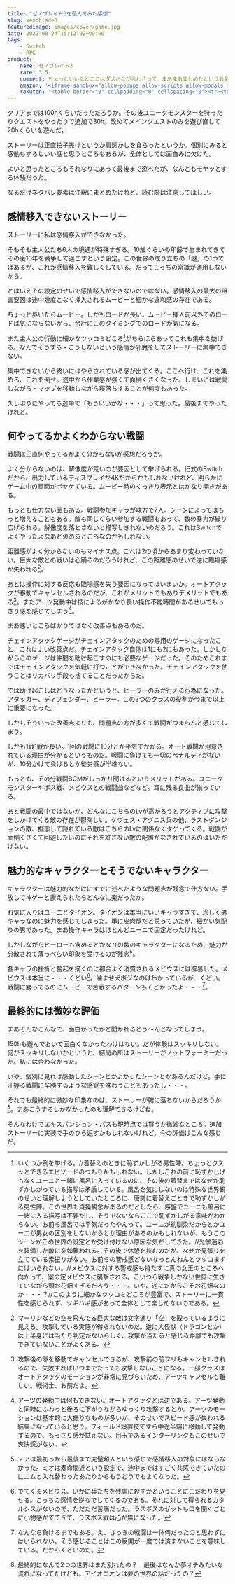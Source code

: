 ```yaml
---
title: "ゼノブレイド3を遊んでみた感想"
slug: xenoblade3
featuredimage: images/cover/game.jpg
date: 2022-08-24T15:12:02+09:00
tags:
    - Switch
    - RPG
product:
    name: ゼノブレイド3
    rate: 3.5
    comment: ちょっといいなとここはダメだなが合わさって、まあまあ楽しめたというお気持ち
    amazon: '<iframe sandbox="allow-popups allow-scripts allow-modals allow-forms allow-same-origin" style="width:120px;height:240px;" marginwidth="0" marginheight="0" scrolling="no" frameborder="0" src="//rcm-fe.amazon-adsystem.com/e/cm?lt1=_blank&bc1=000000&IS2=1&bg1=FFFFFF&fc1=000000&lc1=0000FF&t=illusionspace-22&language=ja_JP&o=9&p=8&l=as4&m=amazon&f=ifr&ref=as_ss_li_til&asins=B09Y9K4C32&linkId=645399af66086e227c60399c0f3faebc"></iframe>'
    rakuten: '<table border="0" cellpadding="0" cellspacing="0"><tr><td><div style="border:1px solid #95a5a6;border-radius:.75rem;background-color:#FFFFFF;width:504px;margin:0px;padding:5px;text-align:center;overflow:hidden;"><table><tr><td style="width:240px"><a href="https://hb.afl.rakuten.co.jp/ichiba/11acbc01.369b1bf6.11acbc02.cabf9fe9/?pc=https%3A%2F%2Fitem.rakuten.co.jp%2Fbook%2F17131224%2F&link_type=picttext&ut=eyJwYWdlIjoiaXRlbSIsInR5cGUiOiJwaWN0dGV4dCIsInNpemUiOiIyNDB4MjQwIiwibmFtIjoxLCJuYW1wIjoicmlnaHQiLCJjb20iOjEsImNvbXAiOiJkb3duIiwicHJpY2UiOjEsImJvciI6MSwiY29sIjoxLCJiYnRuIjoxLCJwcm9kIjowLCJhbXAiOmZhbHNlfQ%3D%3D" target="_blank" rel="nofollow sponsored noopener" style="word-wrap:break-word;"  ><img src="https://hbb.afl.rakuten.co.jp/hgb/11acbc01.369b1bf6.11acbc02.cabf9fe9/?me_id=1213310&item_id=20652682&pc=https%3A%2F%2Fthumbnail.image.rakuten.co.jp%2F%400_mall%2Fbook%2Fcabinet%2F0351%2F4902370550351.jpg%3F_ex%3D240x240&s=240x240&t=picttext" border="0" style="margin:2px" alt="[商品価格に関しましては、リンクが作成された時点と現時点で情報が変更されている場合がございます。]" title="[商品価格に関しましては、リンクが作成された時点と現時点で情報が変更されている場合がございます。]"></a></td><td style="vertical-align:top;width:248px;"><p style="font-size:12px;line-height:1.4em;text-align:left;margin:0px;padding:2px 6px;word-wrap:break-word"><a href="https://hb.afl.rakuten.co.jp/ichiba/11acbc01.369b1bf6.11acbc02.cabf9fe9/?pc=https%3A%2F%2Fitem.rakuten.co.jp%2Fbook%2F17131224%2F&link_type=picttext&ut=eyJwYWdlIjoiaXRlbSIsInR5cGUiOiJwaWN0dGV4dCIsInNpemUiOiIyNDB4MjQwIiwibmFtIjoxLCJuYW1wIjoicmlnaHQiLCJjb20iOjEsImNvbXAiOiJkb3duIiwicHJpY2UiOjEsImJvciI6MSwiY29sIjoxLCJiYnRuIjoxLCJwcm9kIjowLCJhbXAiOmZhbHNlfQ%3D%3D" target="_blank" rel="nofollow sponsored noopener" style="word-wrap:break-word;"  >Xenoblade3</a><br><span >価格：7900円（税込、送料無料)</span> <span style="color:#BBB">(2022/8/22時点)</span></p><div style="margin:10px;"><a href="https://hb.afl.rakuten.co.jp/ichiba/11acbc01.369b1bf6.11acbc02.cabf9fe9/?pc=https%3A%2F%2Fitem.rakuten.co.jp%2Fbook%2F17131224%2F&link_type=picttext&ut=eyJwYWdlIjoiaXRlbSIsInR5cGUiOiJwaWN0dGV4dCIsInNpemUiOiIyNDB4MjQwIiwibmFtIjoxLCJuYW1wIjoicmlnaHQiLCJjb20iOjEsImNvbXAiOiJkb3duIiwicHJpY2UiOjEsImJvciI6MSwiY29sIjoxLCJiYnRuIjoxLCJwcm9kIjowLCJhbXAiOmZhbHNlfQ%3D%3D" target="_blank" rel="nofollow sponsored noopener" style="word-wrap:break-word;"  ><img src="https://static.affiliate.rakuten.co.jp/makelink/rl.svg" style="float:left;max-height:27px;width:auto;margin-top:0"></a><a href="https://hb.afl.rakuten.co.jp/ichiba/11acbc01.369b1bf6.11acbc02.cabf9fe9/?pc=https%3A%2F%2Fitem.rakuten.co.jp%2Fbook%2F17131224%2F%3Fscid%3Daf_pc_bbtn&link_type=picttext&ut=eyJwYWdlIjoiaXRlbSIsInR5cGUiOiJwaWN0dGV4dCIsInNpemUiOiIyNDB4MjQwIiwibmFtIjoxLCJuYW1wIjoicmlnaHQiLCJjb20iOjEsImNvbXAiOiJkb3duIiwicHJpY2UiOjEsImJvciI6MSwiY29sIjoxLCJiYnRuIjoxLCJwcm9kIjowLCJhbXAiOmZhbHNlfQ==" target="_blank" rel="nofollow sponsored noopener" style="word-wrap:break-word;"  ><div style="float:right;width:41%;height:27px;background-color:#bf0000;color:#fff!important;font-size:12px;font-weight:500;line-height:27px;margin-left:1px;padding: 0 12px;border-radius:16px;cursor:pointer;text-align:center;">楽天で購入</div></a></div></td></tr></table></div><br><p style="color:#000000;font-size:12px;line-height:1.4em;margin:5px;word-wrap:break-word"></p></td></tr></table>'
---
```


クリアまでは100hくらいだっただろうか。その後ユニークモンスターを狩ったりクエストをやったりで追加で30h。改めてメインクエストのみを遊び直して20hくらいを遊んだ。

ストーリーは正直拍子抜けというか肩透かしを食らったというか。個別にみると感動もするしいい話と思うところもあるが、全体としては面白みに欠けた。

よいと思ったところもそれなりにあって最後まで遊べたが、なんともモヤッとする体験だった。

なるだけネタバレ要素は注釈にまとめたけれど、読む際は注意してほしい。

<!--more-->

## 感情移入できないストーリー

ストーリーに私は感情移入ができなかった。

そもそも主人公たち6人の境遇が特殊すぎる。10歳くらいの年齢で生まれてきてその後10年を戦争して過ごすという設定。この世界の成り立ちの「謎」の1つではあるが、これか感情移入を難しくしている。だってこっちの常識が通用しないから。

とはいえその設定のせいで感情移入ができないのではない。感情移入の最大の阻害要因は途中幾度となく挿入されるムービーと細かな違和感の存在である。

ちょっと歩いたらムービー。しかもロードが長い。ムービー挿入前以外でのロードは気にならないから、余計にこのタイミングでのロードが気になる。

また主人公の行動に細かなツッコミどころ[^1]がちらほらあってこれも集中を妨げる。なんでそうする・こうしないという感情が邪魔をしてストーリーに集中できない。

集中できないから終いにはやらされている感が出てくる。ここへ行け、これを集めろ、これを倒せ。途中から作業感が強くて面倒くさくなった。しまいには戦闘しながら・マップを移動しながら寝落ちすることが何度もあった。

久しぶりにやってる途中で「もういいかな・・・」って思った。最後までやったけれど。

## 何やってるかよくわからない戦闘

戦闘は正直何やってるかよく分からないが感想だろうか。

よく分からないのは、解像度が荒いのが要因として挙げられる。旧式のSwitchだから、出力しているディスプレイが4Kだからかもしれないけれど、明らかにゲーム中の画面がボヤケている。ムービー時のくっきり表示とはかなり開きがある。

もっとも仕方ない面もある。戦闘参加キャラが味方で7人。シーンによってはもっと増えることもある。敵も同じくらい参加する戦闘もあって、数の暴力が繰り広げられる。解像度を落とさないと描写しきれないのだろう。これはSwitchでよくやったよなあと褒めるところなのかもしれない。

距離感がよく分からないのもマイナス点。これは2の頃からあまり変わっていない。巨大な敵との戦いは心踊るのだろうけれど、この距離感のせいで逆に臨場感が失われる[^2]。

あとは操作に対する反応も臨場感を失う要因になってはいまいか。オートアタックが移動でキャンセルされるのだが、これがメリットでもありデメリットでもある[^3]。またアーツ発動中は技によるがかなり長い操作不能時間があるせいでもっさり感を感じてしまう[^4]。

まあ悪いところばかりではなく改善点もあるのだ。

チェインアタックゲージがチェインアタックのための専用のゲージになったこと、これはよい改善点だ。チェインアタック自体は1にも2にもあった。しかしながらこのゲージは仲間を助け起こすのにも必要なゲージだった。そのためこれまではチェインアタックを気軽に打つことができなかった。チェインアタックを使うことはリカバリ手段も捨てることだったからだ。

では助け起こしはどうなったかというと、ヒーラーのみが行える行為になった。アタッカー、ディフェンダー、ヒーラー。この3つのクラスの役割が今まで以上に重要になった。

しかしそういった改善点よりも、問題点の方が多くて戦闘がつまらんと感じてしまう。

しかも1戦1戦が長い。1回の戦闘に10分とか平気でかかる。オート戦闘が用意されている理由が分かるというものだ。戦闘に負けても一切のペナルティがないが、10分かけて負けるとか徒労感が半端ない。

もっとも、その分戦闘BGMがしっかり聞けるというメリットがある。ユニークモンスターやボス戦、メビウスとの戦闘曲などなど。耳に残る良曲が揃っている。

あと戦闘の最中ではないが、どんなにこちらのLvが高かろうとアクティブに攻撃をしかけてくる敵の存在が鬱陶しい。ケヴェス・アグニス兵の他、ラストダンジョンの敵、擬態して隠れている敵はこちらのLvに関係なくタゲってくる。戦闘が面倒くさくて回避したいのにそれを許さない敵の配置がなされているのはいただけない。

## 魅力的なキャラクターとそうでないキャラクター

キャラクターは魅力的なだけにすでに述べたような問題点が残念で仕方ない。手放しで神ゲーと讃えられたらどんなに楽だったか。

お気に入りはユーニとタイオン。タイオンは本当にいいキャラすぎて、珍しく男キャラなのに魅力を感じてしまった。単に皮肉屋だと思っていたが、細かい気配りの男であった。まあ操作キャラはほとんどユーニで固定だったけれど。

しかしながらヒーローも含めるとかなりの数のキャラクターになるため、魅力が分散されて薄っぺらい印象を受けるのが残念[^5]。

各キャラの挫折と奮起を描くのに都合よく消費されるメビウスには辟易した。メビウスは本当に・・・くどい[^6]。噛ませ犬ポジなのはわかっているが、くどい。戦闘に勝ってるのにムービーで苦戦するパターンもくどかったよ・・・[^7]。

## 最終的には微妙な評価

まあそんなこんなで、面白かったかと聞かれるとう～んとなってしまう。

150hも遊んでおいて面白くなかったわけはない。だが体験はスッキリしない。何がスッキリしないかというと、結局の所はストーリーがノットフォーミーだった。私には合わなかった。

いや、個別に見れば感動したシーンとかよかったシーンとかあるんだけど。手に汗握る戦闘に辛勝するような感覚を味わうこともあったし・・・。

それでも最終的に微妙な印象なのは、ストーリーが腑に落ちないからだろうか[^8]。まあこうするしかなかったのも理解できるけどね。

そんなわけでエキスパンション・パスも現時点では買うか微妙なところ。追加ストーリーに実装で手のひら返すかもしれないけれど、今の評価はこんな感じだ。

[^1]: いくつか例を挙げる。//着替えのときに恥ずかしがる男性陣。ちょっとクスッとできるエピソードのつもりかもしれない。しかしこれの前に恥ずかしげもなくユーニと一緒に風呂に入っているのに、その後の着替えではなぜか恥ずかしがっている描写は矛盾している。風呂を気にしないのは特殊な世界観のせいと理解しようとしていたところに、唐突に着替えごときで恥ずかしがる男性陣。この世界も貞操観念があるのだとしたら、序盤でユーニも風呂に一緒に入る描写は不要だし、そうでないならここで恥ずかしがる意味がわからない。お前ら風呂では平気だったやんって。ユーニが幼馴染だからとかユーニが男女の区別をしないからとか理由があるのかもしれないが、もうこのシーンがこの世界の設定とか受け付けない原因な気がしてきた。//光学迷彩を装備した敵に突如襲われる。その後で休憩を挟むのだが、なぜか見張りを立てている素振りがない。お前らの警戒感どないなっとんねんとツッコまずにはいられない。//メビウスに対する警戒感も持たずに真の女王のところへ向かって、案の定メビウスに襲撃される。こいつら戦争しかない世界に生きていながら頭お花畑すぎるだろう・・・。いや、逆にだからこそお花畑なのか・・・？//このように細かなツッコミどころが豊富で、ストーリーに一貫性を感じられず、ツギハギ感があって全体として楽しめないのである。
[^2]: マーリンなどの空を飛んでる巨大な敵は文字通り「空」を殴っているように見える。攻撃している実感が得られないのだ。逆に大怪獣（ドラゴンとか）は上半身には当たり判定がないらしく、攻撃が当たると感じる距離でも攻撃できていないことがよくある。
[^3]: 攻撃後の隙を移動でキャンセルできるが、攻撃前の前フリもキャンセルされるので、失敗すればいつまでたっても攻撃しないことになる。一部クラスはオートアタックのモーションが非常に見づらいため、アーツキャンセルも難しい。戦術士、お前だよ。
[^4]: アーツの発動中は何もできない。オートアタックとは逆である。アーツ発動と同時にふわっと後ろに下がりながらゆっくり攻撃するとか。アーツのモーションは基本的に大振りなものが多いが、そのせいでスピード感が失われる結果になっていると思う。フィールド設置技ですら中途半端に移動して発動するので、もっさり感が拭えない。目玉であるインターリンクもこのせいで爽快感がない。
[^5]: ノアは最初っから最後まで完璧超人という感じで感情移入の対象にはならなかった。ミオは寿命間近という設定で、途中まではすごく共感できていたのにエムと入れ替わったあたりからもうどうでもよくなった。
[^6]: でてくるメビウス、いかに兵たちを残虐に殺すかということにこだわりを見せる。こっちの感情を逆なでしてくるのである。それに対して得られるカタルシスがないので、ただただ苦痛だった。ラスボスのゼットも口を開くごとに小物感がでてきて、ラスボス戦は心が無になった。
[^7]: なんなら負けるまでもある。え、さっきの戦闘は一体何だったのと思わずにはいられない。そう感じることはこの展開が一度では済まないことを意味している。だからくどいのだ。
[^8]: 最終的になんで2つの世界はまた別れたの？　最後はなんか夢オチみたいな流れになってたけども。アイオニオンは夢の世界の話だったの？
